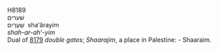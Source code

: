 <body>
  <p>H8189<br>  שׁערים  <br> שַׁעֲרַיִם  ‎  sha‛ărayim  <br><i>shah-ar-ah‘-yim </i><br>Dual of <a href="h8179.htm">8179</a>  <i>double</i> <i>gates</i>; <i>Shaarajim</i>, a place in Palestine: - Shaaraim.<br></p>
 </body>